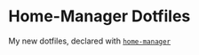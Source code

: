 # Home-Manager Dotfiles
My new dotfiles, declared with [`home-manager`](https://nix-community.github.io/home-manager/)
